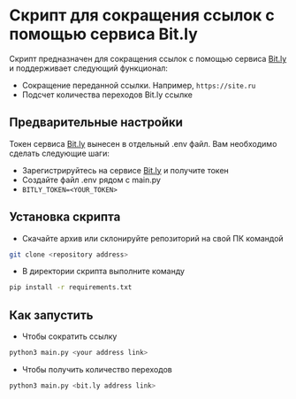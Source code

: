 # Скрипт для сокращения ссылок с помощью сервиса Bit.ly
Скрипт предназначен для сокращения ссылок с помощью сервиса [Bit.ly](https://bitly.com/) и поддерживает следующий функционал:
- Сокращение переданной ссылки. Например, `https://site.ru`
- Подсчет количества переходов Bit.ly ссылке

## Предварительные настройки
Токен сервиса [Bit.ly](https://bitly.com/) вынесен в отдельный .env файл. Вам необходимо сделать следующие шаги:
- Зарегистрируйтесь на сервисе [Bit.ly](https://bitly.com/) и получите токен
- Создайте файл .env рядом с main.py
- `BITLY_TOKEN=<YOUR_TOKEN>`

## Установка скрипта 
- Скачайте архив или склонируйте репозиторий на свой ПК командой 
```bash
git clone <repository address>
```

- В директории скрипта выполните команду 
```bash
pip install -r requirements.txt
```

## Как запустить
- Чтобы сократить ссылку 
```bash
python3 main.py <your address link>
```

- Чтобы получить количество переходов 
```bash
python3 main.py <bit.ly address link>
```